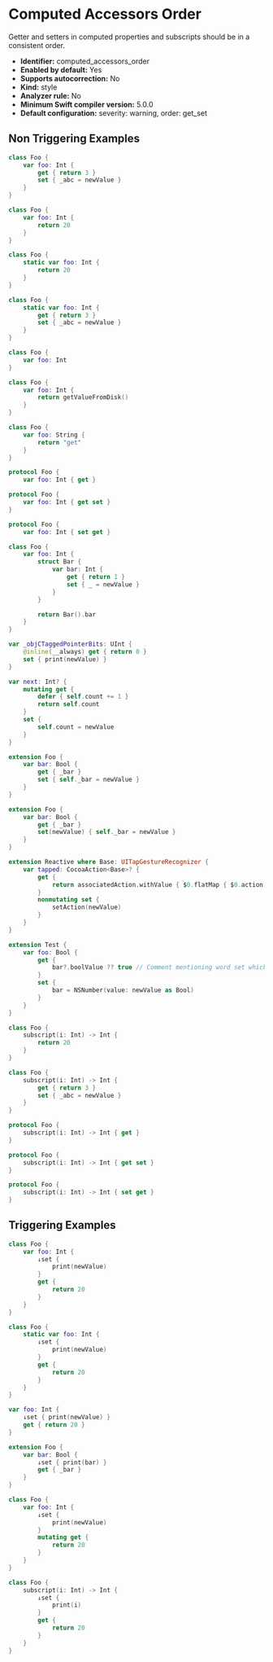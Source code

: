 # Computed Accessors Order

Getter and setters in computed properties and subscripts should be in a consistent order.

* **Identifier:** computed_accessors_order
* **Enabled by default:** Yes
* **Supports autocorrection:** No
* **Kind:** style
* **Analyzer rule:** No
* **Minimum Swift compiler version:** 5.0.0
* **Default configuration:** severity: warning, order: get_set

## Non Triggering Examples

```swift
class Foo {
    var foo: Int {
        get { return 3 }
        set { _abc = newValue }
    }
}
```

```swift
class Foo {
    var foo: Int {
        return 20
    }
}
```

```swift
class Foo {
    static var foo: Int {
        return 20
    }
}
```

```swift
class Foo {
    static var foo: Int {
        get { return 3 }
        set { _abc = newValue }
    }
}
```

```swift
class Foo {
    var foo: Int
}
```

```swift
class Foo {
    var foo: Int {
        return getValueFromDisk()
    }
}
```

```swift
class Foo {
    var foo: String {
        return "get"
    }
}
```

```swift
protocol Foo {
    var foo: Int { get }
```

```swift
protocol Foo {
    var foo: Int { get set }
}
```

```swift
protocol Foo {
    var foo: Int { set get }
```

```swift
class Foo {
    var foo: Int {
        struct Bar {
            var bar: Int {
                get { return 1 }
                set { _ = newValue }
            }
        }

        return Bar().bar
    }
}
```

```swift
var _objCTaggedPointerBits: UInt {
    @inline(__always) get { return 0 }
    set { print(newValue) }
}
```

```swift
var next: Int? {
    mutating get {
        defer { self.count += 1 }
        return self.count
    }
    set {
        self.count = newValue
    }
}
```

```swift
extension Foo {
    var bar: Bool {
        get { _bar }
        set { self._bar = newValue }
    }
}
```

```swift
extension Foo {
    var bar: Bool {
        get { _bar }
        set(newValue) { self._bar = newValue }
    }
}
```

```swift
extension Reactive where Base: UITapGestureRecognizer {
    var tapped: CocoaAction<Base>? {
        get {
            return associatedAction.withValue { $0.flatMap { $0.action } }
        }
        nonmutating set {
            setAction(newValue)
        }
    }
}
```

```swift
extension Test {
    var foo: Bool {
        get {
            bar?.boolValue ?? true // Comment mentioning word set which triggers violation
        }
        set {
            bar = NSNumber(value: newValue as Bool)
        }
    }
}
```

```swift
class Foo {
    subscript(i: Int) -> Int {
        return 20
    }
}
```

```swift
class Foo {
    subscript(i: Int) -> Int {
        get { return 3 }
        set { _abc = newValue }
    }
}
```

```swift
protocol Foo {
    subscript(i: Int) -> Int { get }
}
```

```swift
protocol Foo {
    subscript(i: Int) -> Int { get set }
}
```

```swift
protocol Foo {
    subscript(i: Int) -> Int { set get }
}
```

## Triggering Examples

```swift
class Foo {
    var foo: Int {
        ↓set {
            print(newValue)
        }
        get {
            return 20
        }
    }
}
```

```swift
class Foo {
    static var foo: Int {
        ↓set {
            print(newValue)
        }
        get {
            return 20
        }
    }
}
```

```swift
var foo: Int {
    ↓set { print(newValue) }
    get { return 20 }
}
```

```swift
extension Foo {
    var bar: Bool {
        ↓set { print(bar) }
        get { _bar }
    }
}
```

```swift
class Foo {
    var foo: Int {
        ↓set {
            print(newValue)
        }
        mutating get {
            return 20
        }
    }
}
```

```swift
class Foo {
    subscript(i: Int) -> Int {
        ↓set {
            print(i)
        }
        get {
            return 20
        }
    }
}
```